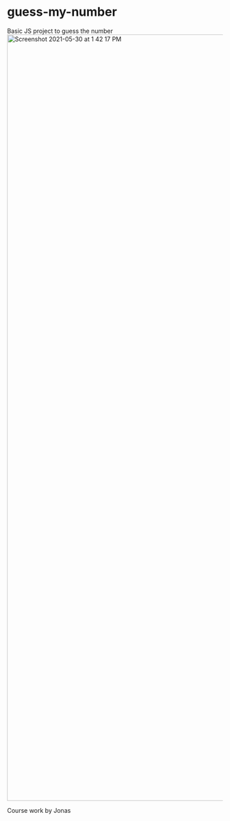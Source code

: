 # guess-my-number
Basic JS project to guess the number
<img width="1789" alt="Screenshot 2021-05-30 at 1 42 17 PM" src="https://user-images.githubusercontent.com/40072713/120097251-227a1200-c14d-11eb-9a5d-7cd39f7f6b8d.png">

Course work by Jonas

